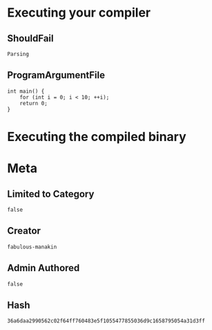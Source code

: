 # Executing your compiler

## ShouldFail

```
Parsing
```

## ProgramArgumentFile

```
int main() {
    for (int i = 0; i < 10; ++i);
    return 0;
}
```

# Executing the compiled binary

# Meta

## Limited to Category

```
false
```

## Creator

```
fabulous-manakin
```

## Admin Authored

```
false
```

## Hash

```
36a6daa2990562c02f64ff760483e5f1055477855036d9c1658795054a31d3ff
```
